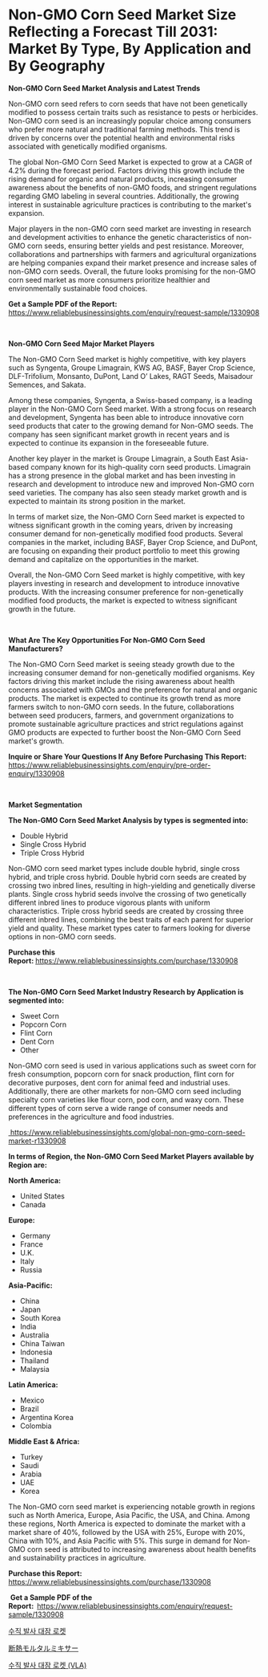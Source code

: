 <p><h1>Non-GMO Corn Seed Market Size Reflecting a Forecast Till 2031: Market By Type, By Application and By Geography</h1></p><p><strong>Non-GMO Corn Seed Market Analysis and Latest Trends</strong></p>
<p><p>Non-GMO corn seed refers to corn seeds that have not been genetically modified to possess certain traits such as resistance to pests or herbicides. Non-GMO corn seed is an increasingly popular choice among consumers who prefer more natural and traditional farming methods. This trend is driven by concerns over the potential health and environmental risks associated with genetically modified organisms.</p><p>The global Non-GMO Corn Seed Market is expected to grow at a CAGR of 4.2% during the forecast period. Factors driving this growth include the rising demand for organic and natural products, increasing consumer awareness about the benefits of non-GMO foods, and stringent regulations regarding GMO labeling in several countries. Additionally, the growing interest in sustainable agriculture practices is contributing to the market's expansion.</p><p>Major players in the non-GMO corn seed market are investing in research and development activities to enhance the genetic characteristics of non-GMO corn seeds, ensuring better yields and pest resistance. Moreover, collaborations and partnerships with farmers and agricultural organizations are helping companies expand their market presence and increase sales of non-GMO corn seeds. Overall, the future looks promising for the non-GMO corn seed market as more consumers prioritize healthier and environmentally sustainable food choices.</p></p>
<p><strong>Get a Sample PDF of the Report:&nbsp;</strong> <a href="https://www.reliablebusinessinsights.com/enquiry/request-sample/1330908">https://www.reliablebusinessinsights.com/enquiry/request-sample/1330908</a></p>
<p>&nbsp;</p>
<p><strong>Non-GMO Corn Seed Major Market Players</strong></p>
<p><p>The Non-GMO Corn Seed market is highly competitive, with key players such as Syngenta, Groupe Limagrain, KWS AG, BASF, Bayer Crop Science, DLF-Trifolium, Monsanto, DuPont, Land O’ Lakes, RAGT Seeds, Maisadour Semences, and Sakata. </p><p>Among these companies, Syngenta, a Swiss-based company, is a leading player in the Non-GMO Corn Seed market. With a strong focus on research and development, Syngenta has been able to introduce innovative corn seed products that cater to the growing demand for Non-GMO seeds. The company has seen significant market growth in recent years and is expected to continue its expansion in the foreseeable future.</p><p>Another key player in the market is Groupe Limagrain, a South East Asia-based company known for its high-quality corn seed products. Limagrain has a strong presence in the global market and has been investing in research and development to introduce new and improved Non-GMO corn seed varieties. The company has also seen steady market growth and is expected to maintain its strong position in the market.</p><p>In terms of market size, the Non-GMO Corn Seed market is expected to witness significant growth in the coming years, driven by increasing consumer demand for non-genetically modified food products. Several companies in the market, including BASF, Bayer Crop Science, and DuPont, are focusing on expanding their product portfolio to meet this growing demand and capitalize on the opportunities in the market.</p><p>Overall, the Non-GMO Corn Seed market is highly competitive, with key players investing in research and development to introduce innovative products. With the increasing consumer preference for non-genetically modified food products, the market is expected to witness significant growth in the future.</p></p>
<p>&nbsp;</p>
<p><strong>What Are The Key Opportunities For Non-GMO Corn Seed Manufacturers?</strong></p>
<p><p>The Non-GMO Corn Seed market is seeing steady growth due to the increasing consumer demand for non-genetically modified organisms. Key factors driving this market include the rising awareness about health concerns associated with GMOs and the preference for natural and organic products. The market is expected to continue its growth trend as more farmers switch to non-GMO corn seeds. In the future, collaborations between seed producers, farmers, and government organizations to promote sustainable agriculture practices and strict regulations against GMO products are expected to further boost the Non-GMO Corn Seed market's growth.</p></p>
<p><strong>Inquire or Share Your Questions If Any Before Purchasing This Report:</strong> <a href="https://www.reliablebusinessinsights.com/enquiry/pre-order-enquiry/1330908">https://www.reliablebusinessinsights.com/enquiry/pre-order-enquiry/1330908</a></p>
<p>&nbsp;</p>
<p><strong>Market Segmentation</strong></p>
<p><strong>The Non-GMO Corn Seed Market Analysis by types is segmented into:</strong></p>
<p><ul><li>Double Hybrid</li><li>Single Cross Hybrid</li><li>Triple Cross Hybrid</li></ul></p>
<p><p>Non-GMO corn seed market types include double hybrid, single cross hybrid, and triple cross hybrid. Double hybrid corn seeds are created by crossing two inbred lines, resulting in high-yielding and genetically diverse plants. Single cross hybrid seeds involve the crossing of two genetically different inbred lines to produce vigorous plants with uniform characteristics. Triple cross hybrid seeds are created by crossing three different inbred lines, combining the best traits of each parent for superior yield and quality. These market types cater to farmers looking for diverse options in non-GMO corn seeds.</p></p>
<p><strong>Purchase this Report:&nbsp;</strong><a href="https://www.reliablebusinessinsights.com/purchase/1330908">https://www.reliablebusinessinsights.com/purchase/1330908</a></p>
<p>&nbsp;</p>
<p><strong>The Non-GMO Corn Seed Market Industry Research by Application is segmented into:</strong></p>
<p><ul><li>Sweet Corn</li><li>Popcorn Corn</li><li>Flint Corn</li><li>Dent Corn</li><li>Other</li></ul></p>
<p><p>Non-GMO corn seed is used in various applications such as sweet corn for fresh consumption, popcorn corn for snack production, flint corn for decorative purposes, dent corn for animal feed and industrial uses. Additionally, there are other markets for non-GMO corn seed including specialty corn varieties like flour corn, pod corn, and waxy corn. These different types of corn serve a wide range of consumer needs and preferences in the agriculture and food industries.</p></p>
<p><a href="https://www.reliablebusinessinsights.com/global-non-gmo-corn-seed-market-r1330908">&nbsp;https://www.reliablebusinessinsights.com/global-non-gmo-corn-seed-market-r1330908</a></p>
<p><strong>In terms of Region, the Non-GMO Corn Seed Market Players available by Region are:</strong></p>
<p>
    <p> <strong> North America: </strong>
        <ul>
            <li>United States</li>
            <li>Canada</li>
        </ul>
        </p> 
    <p> <strong> Europe: </strong>
        <ul>
            <li>Germany</li>
            <li>France</li>
            <li>U.K.</li>
            <li>Italy</li>
            <li>Russia</li>
        </ul>
        </p> 
    <p> <strong> Asia-Pacific: </strong>
        <ul>
            <li>China</li>
            <li>Japan</li>
            <li>South Korea</li>
            <li>India</li>
            <li>Australia</li>
            <li>China Taiwan</li>
            <li>Indonesia</li>
            <li>Thailand</li>
            <li>Malaysia</li>
        </ul>
        </p> 
    <p> <strong> Latin America: </strong>
        <ul>
            <li>Mexico</li>
            <li>Brazil</li>
            <li>Argentina Korea</li>
            <li>Colombia</li>
        </ul>
        </p> 
    <p> <strong> Middle East & Africa: </strong>
        <ul>
            <li>Turkey</li>
            <li>Saudi</li>
            <li>Arabia</li>
            <li>UAE</li>
            <li>Korea</li>
        </ul>
    </p>
    </p>
<p><p>The Non-GMO corn seed market is experiencing notable growth in regions such as North America, Europe, Asia Pacific, the USA, and China. Among these regions, North America is expected to dominate the market with a market share of 40%, followed by the USA with 25%, Europe with 20%, China with 10%, and Asia Pacific with 5%. This surge in demand for Non-GMO corn seed is attributed to increasing awareness about health benefits and sustainability practices in agriculture.</p></p>
<p><strong>Purchase this Report: </strong><a href="https://www.reliablebusinessinsights.com/purchase/1330908">https://www.reliablebusinessinsights.com/purchase/1330908</a></p>
<p>&nbsp;<strong>Get a Sample PDF of the Report:&nbsp;&nbsp;</strong><a href="https://www.reliablebusinessinsights.com/enquiry/request-sample/1330908">https://www.reliablebusinessinsights.com/enquiry/request-sample/1330908</a></p>
<p><strong></strong></p>
<p><p><a href="https://github.com/EthaWolf/Market-Research-Report-List-1/blob/main/1882708106789.md">수직 발사 대잠 로켓</a></p><p><a href="https://github.com/KenyonJohns/Market-Research-Report-List-1/blob/main/2025084111659.md">断熱モルタルミキサー</a></p><p><a href="https://github.com/kvbohdfy111/Market-Research-Report-List-1/blob/main/4322445106790.md">수직 발사 대잠 로켓 (VLA)</a></p></p>
